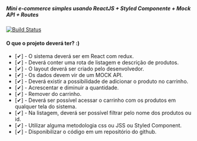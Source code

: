 ##### Mini e-commerce simples usando ReactJS + Styled Componente + Mock API + Routes
[![Build Status](https://travis-ci.org/joemccann/dillinger.svg?branch=master)](https://travis-ci.org/joemccann/dillinger)

#### O que o projeto deverá ter? :)

* [✔] - O sistema deverá ser em React com redux.
* [✔] - Deverá conter uma rota de listagem e descrição de produtos.
* [✔] - O layout deverá ser criado pelo desenvolvedor.
* [✔] - Os dados devem vir de um MOCK API.
* [✔] - Deverá existir a possibilidade de adicionar o produto no carrinho.
* [✔] - Acrescentar e diminuir a quantidade.
* [✔] - Remover do carrinho.
* [✔] - Deverá ser possível acessar o carrinho com os produtos em qualquer tela do sistema.
* [✔] - Na listagem, deverá ser possível filtrar pelo nome dos produtos ou id.
* [✔] - Utilizar alguma metodologia css ou JSS ou Styled Component.
* [✔] - Disponibilizar o código em um repositório do github.
